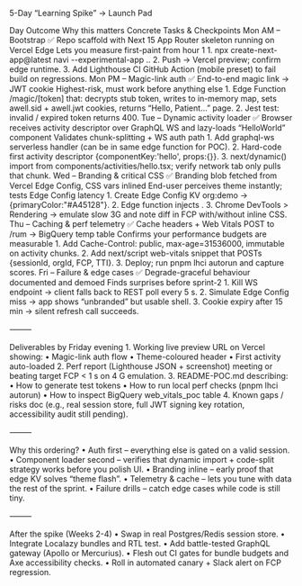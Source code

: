 5-Day “Learning Spike” → Launch Pad

Day	Outcome	Why this matters	Concrete Tasks & Checkpoints
Mon AM – Bootstrap	✅ Repo scaffold with Next 15 App Router skeleton running on Vercel Edge	Lets you measure first-paint from hour 1	1. npx create-next-app@latest navi --experimental-app .. 2. Push → Vercel preview; confirm edge runtime. 3. Add Lighthouse CI GitHub Action (mobile preset) to fail build on regressions.
Mon PM – Magic-link auth	✅ End-to-end magic link → JWT cookie	Highest-risk, must work before anything else	1. Edge Function /magic/[token] that: decrypts stub token, writes to in-memory map, sets awell.sid + awell.jwt cookies, returns “Hello, Patient…” page. 2. Jest test: invalid / expired token returns 400.
Tue – Dynamic activity loader	✅ Browser receives activity descriptor over GraphQL WS and lazy-loads “HelloWorld” component	Validates chunk-splitting + WS auth path	1. Add graphql-ws serverless handler (can be in same edge function for POC). 2. Hard-code first activity descriptor {componentKey:'hello', props:{}}. 3. next/dynamic() import from components/activities/hello.tsx; verify network tab only pulls that chunk.
Wed – Branding & critical CSS	✅ Branding blob fetched from Vercel Edge Config, CSS vars inlined	End-user perceives theme instantly; tests Edge Config latency	1. Create Edge Config KV org:demo → {primaryColor:"#A45128"}. 2. Edge function injects <style>:root{--primary:#A45128}</style>. 3. Chrome DevTools > Rendering → emulate slow 3G and note diff in FCP with/without inline CSS.
Thu – Caching & perf telemetry	✅ Cache headers + Web Vitals POST to /rum → BigQuery temp table	Confirms your performance budgets are measurable	1. Add Cache-Control: public, max-age=31536000, immutable on activity chunks. 2. Add next/script web-vitals snippet that POSTs {sessionId, orgId, FCP, TTI}. 3. Deploy; run pnpm lhci autorun and capture scores.
Fri – Failure & edge cases	✅ Degrade-graceful behaviour documented and demoed	Finds surprises before sprint-2	1. Kill WS endpoint → client falls back to REST poll every 5 s. 2. Simulate Edge Config miss → app shows “unbranded” but usable shell. 3. Cookie expiry after 15 min → silent refresh call succeeds.


⸻

Deliverables by Friday evening
	1.	Working live preview URL on Vercel showing:
	•	Magic-link auth flow
	•	Theme-coloured header
	•	First activity auto-loaded
	2.	Perf report (Lighthouse JSON + screenshot) meeting or beating target FCP < 1 s on 4 G emulation.
	3.	README-POC.md describing:
	•	How to generate test tokens
	•	How to run local perf checks (pnpm lhci autorun)
	•	How to inspect BigQuery web_vitals_poc table
	4.	Known gaps / risks doc (e.g., real session store, full JWT signing key rotation, accessibility audit still pending).

⸻

Why this ordering?
	•	Auth first – everything else is gated on a valid session.
	•	Component loader second – verifies that dynamic import + code-split strategy works before you polish UI.
	•	Branding inline – early proof that edge KV solves “theme flash”.
	•	Telemetry & cache – lets you tune with data the rest of the sprint.
	•	Failure drills – catch edge cases while code is still tiny.

⸻

After the spike (Weeks 2-4)
	•	Swap in real Postgres/Redis session store.
	•	Integrate Localazy bundles and RTL test.
	•	Add battle-tested GraphQL gateway (Apollo or Mercurius).
	•	Flesh out CI gates for bundle budgets and Axe accessibility checks.
	•	Roll in automated canary + Slack alert on FCP regression.